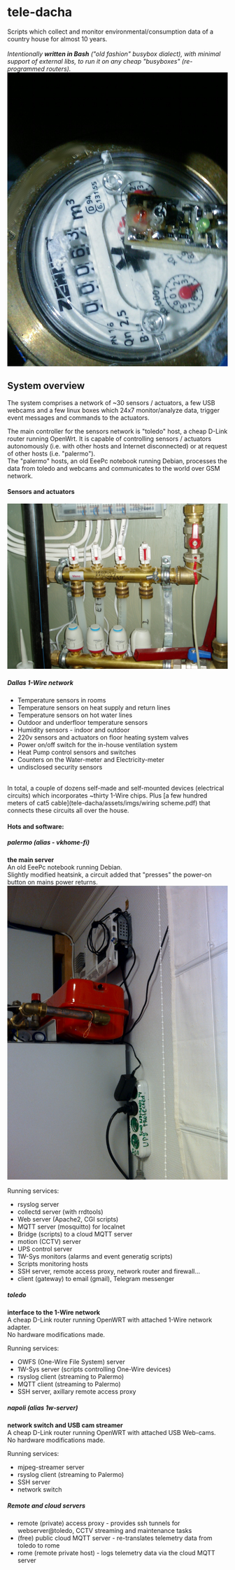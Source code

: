 # tele-dacha
Scripts which collect and monitor environmental/consumption data of a country house for almost 10 years.<br />
<br />
_Intentionally **written in Bash** ("old fashion" busybox dialect), with minimal support of external libs, to run it on any cheap "busyboxes" (re-programmed routers)._
<br />
![alt text](https://github.com/vkonst/tele-dacha/blob/master/assets/imgs/water_meter.jpg)
<br />

## System overview
The system comprises a network of ~30 sensors / actuators, a few USB webcams and a few linux boxes which 24x7 monitor/analyze data, trigger event messages and commands to the actuators. 

The main controller for the sensors network is "toledo" host, a cheap D-Link router running OpenWrt. It is capable of controlling sensors / actuators autonomously (i.e. with other hosts and Internet disconnected) or at request of other hosts (i.e. "palermo"). <br />
The "palermo" hosts, an old EeePc notebook running Debian, processes the data from toledo and webcams and communicates to the world over GSM network.  

#### Sensors and actuators
![alt text](https://github.com/vkonst/tele-dacha/blob/master/assets/imgs/heat_distribution_valves.JPG)
<br />

##### Dallas 1-Wire network
- Temperature sensors in rooms
- Temperature sensors on heat supply and return lines
- Temperature sensors on hot water lines
- Outdoor and underfloor temperature sensors
- Humidity sensors - indoor and outdoor
- 220v sensors and actuators on floor heating system valves
- Power on/off switch for the in-house ventilation system
- Heat Pump control sensors and switches
- Counters on the Water-meter and Electricity-meter
- undisclosed security sensors
<br />
In total, a couple of dozens self-made and self-mounted devices (electrical circuits) which incorporates ~thirty 1-Wire chips. Plus [a few hundred meters of cat5 cable](tele-dacha/assets/imgs/wiring scheme.pdf) that connects these circuits all over the house.

#### Hots and software:
##### palermo _(alias - vkhome-fi)_
**the main server**<br />
An old EeePc notebook running Debian.<br />
Slightly modified heatsink, a circuit added that "presses" the power-on button on mains power returns.<br />
![alt text](https://github.com/vkonst/tele-dacha/blob/master/assets/imgs/palermo_host.jpg)
<br />

Running services:<br />
- rsyslog server
- collectd server (with rrdtools)
- Web server (Apache2, CGI scripts)
- MQTT server (mosquitto) for localnet
- Bridge (scripts) to a cloud MQTT server
- motion (CCTV) server
- UPS control server 
- 1W-Sys monitors (alarms and event generatig scripts)
- Scripts monitoring hosts 
- SSH server, remote access proxy, network router and firewall...
- client (gateway) to email (gmail), Telegram messenger

##### toledo
**interface to the 1-Wire network**<br>
A cheap D-Link router running OpenWRT with attached 1-Wire network adapter.<br />
No hardware modifications made.

Running services:<br />
- OWFS (One-Wire File System) server
- 1W-Sys server (scripts controlling One-Wire devices)
- rsyslog client (streaming to Palermo)
- MQTT client (streaming to Palermo)
- SSH server, axillary remote access proxy

##### napoli _(alias 1w-server)_
**network switch and USB cam streamer**<br />
A cheap D-Link router running OpenWRT with attached USB Web-cams.<br />
No hardware modifications made.<br />

Running services:<br />
- mjpeg-streamer server
- rsyslog client (streaming to Palermo)
- SSH server
- network switch

##### Remote and cloud servers
- remote (private) access proxy - provides ssh tunnels for webserver@toledo, CCTV streaming and maintenance tasks
- (free) public cloud MQTT server - re-translates telemetry data from toledo to rome 
- rome (remote private host) - logs telemetry data via the cloud MQTT server
